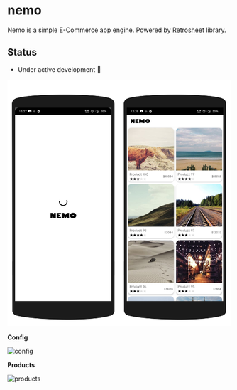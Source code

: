 # nemo
Nemo is a simple E-Commerce app engine. Powered by [Retrosheet](https://github.com/theapache64/retrosheet) library.

## Status

- Under active development 👷

![](montage.png)

**Config**

![config](https://i.imgur.com/iOGZEoX.png)

**Products**

![products](https://i.imgur.com/P1XOjrA.png)